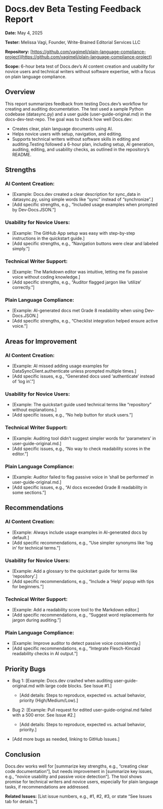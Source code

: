 # Docs.dev Beta Testing Feedback Report

**Date:** May 4, 2025

**Tester:** Melissa Vagi, Founder, Write-Brained Editorial Services LLC 

**Repository:** [https://github.com/vagimeli/plain-language-compliance-project](https://github.com/vagimeli/plain-language-compliance-project)

**Scope:** 6-hour beta test of Docs.dev’s AI content creation and usability for novice users and technical writers without software expertise, with a focus on plain language compliance.

## Overview
This report summarizes feedback from testing Docs.dev’s workflow for creating and auditing documentation. The test used a sample Python codebase (datasync.py) and a user guide (user-guide-original.md) in the docs-dev-test-repo. The goal was to check how well Docs.dev:

- Creates clear, plain language documents using AI.
- Helps novice users with setup, navigation, and editing.
- Supports technical writers without software skills in editing and auditing.Testing followed a 6-hour plan, including setup, AI generation, auditing, editing, and usability checks, as outlined in the repository’s README.

## Strengths

### AI Content Creation:
- [Example: Docs.dev created a clear description for sync_data in datasync.py, using simple words like “sync” instead of “synchronize”.]
- [Add specific strengths, e.g., “Included usage examples when prompted by Dev-Docs.JSON.”]


### Usability for Novice Users:
- [Example: The GitHub App setup was easy with step-by-step instructions in the quickstart guide.]
- [Add specific strengths, e.g., “Navigation buttons were clear and labeled simply.”]


### Technical Writer Support:
- [Example: The Markdown editor was intuitive, letting me fix passive voice without coding knowledge.]
- [Add specific strengths, e.g., “Auditor flagged jargon like ‘utilize’ correctly.”]


### Plain Language Compliance:
- [Example: AI-generated docs met Grade 8 readability when using Dev-Docs.JSON.]
- [Add specific strengths, e.g., “Checklist integration helped ensure active voice.”]



## Areas for Improvement

### AI Content Creation:
- [Example: AI missed adding usage examples for DataSyncClient.authenticate unless prompted multiple times.]
- [Add specific issues, e.g., “Generated docs used ‘authenticate’ instead of ‘log in’.”]


### Usability for Novice Users:
- [Example: The quickstart guide used technical terms like “repository” without explanations.]
- [Add specific issues, e.g., “No help button for stuck users.”]


### Technical Writer Support:
- [Example: Auditing tool didn’t suggest simpler words for ‘parameters’ in user-guide-original.md.]
- [Add specific issues, e.g., “No way to check readability scores in the editor.”]


### Plain Language Compliance:
- [Example: Auditor failed to flag passive voice in ‘shall be performed’ in user-guide-original.md.]
- [Add specific issues, e.g., “AI docs exceeded Grade 8 readability in some sections.”]



## Recommendations

### AI Content Creation:
- [Example: Always include usage examples in AI-generated docs by default.]
- [Add specific recommendations, e.g., “Use simpler synonyms like ‘log in’ for technical terms.”]


### Usability for Novice Users:
- [Example: Add a glossary to the quickstart guide for terms like ‘repository’.]
- [Add specific recommendations, e.g., “Include a ‘Help’ popup with tips for beginners.”]


### Technical Writer Support:
- [Example: Add a readability score tool to the Markdown editor.]
- [Add specific recommendations, e.g., “Suggest word replacements for jargon during auditing.”]


### Plain Language Compliance:
- [Example: Improve auditor to detect passive voice consistently.]
- [Add specific recommendations, e.g., “Integrate Flesch-Kincaid readability checks in AI output.”]



## Priority Bugs

- Bug 1: [Example: Docs.dev crashed when auditing user-guide-original.md with large code blocks. See Issue #1.]
  - [Add details: Steps to reproduce, expected vs. actual behavior, priority (High/Medium/Low).]


- Bug 2: [Example: Pull request for edited user-guide-original.md failed with a 500 error. See Issue #2.]
  - [Add details: Steps to reproduce, expected vs. actual behavior, priority.]


- [Add more bugs as needed, linking to GitHub Issues.]

## Conclusion
Docs.dev works well for [summarize key strengths, e.g., “creating clear code documentation”], but needs improvement in [summarize key issues, e.g., “novice usability and passive voice detection”]. The tool shows promise for technical writers and novice users, especially for plain language tasks, if recommendations are addressed.

**Related Issues:** [List issue numbers, e.g., #1, #2, #3, or state “See Issues tab for details.”]
